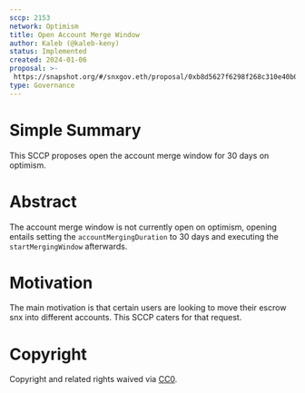 ```yaml
---
sccp: 2153
network: Optimism 
title: Open Account Merge Window
author: Kaleb (@kaleb-keny)
status: Implemented
created: 2024-01-06
proposal: >-
 https://snapshot.org/#/snxgov.eth/proposal/0xb8d5627f6298f268c310e40b05cfa8d6b9b5ca19ae8ddb4759ac208d2e0624fa
type: Governance
---
```


# Simple Summary

This SCCP proposes open the account merge window for 30 days on optimism.

# Abstract

The account merge window is not currently open on optimism, opening entails setting the `accountMergingDuration` to 30 days and executing the `startMergingWindow` afterwards.

# Motivation

The main motivation is that certain users are looking to move their escrow snx into different accounts. This SCCP caters for that request.


# Copyright
Copyright and related rights waived via [CC0](https://creativecommons.org/publicdomain/zero/1.0/).
